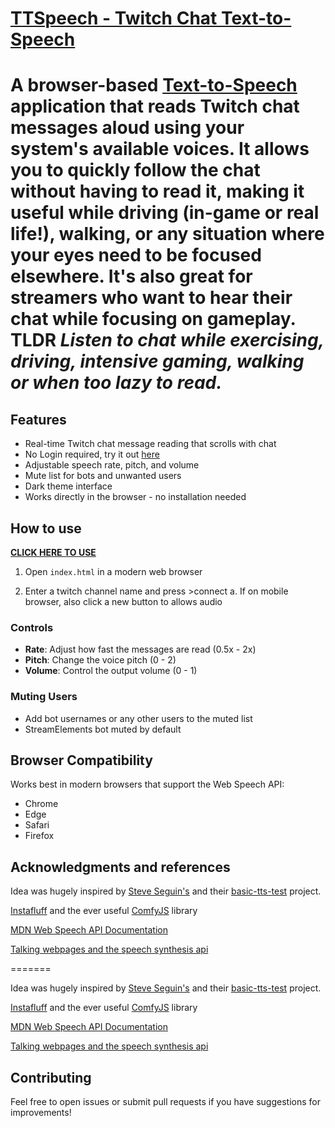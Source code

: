 # **[TTSpeech - Twitch Chat Text-to-Speech](https://vuvuvu.github.io/Twitch-to-speech/)**


A browser-based [Text-to-Speech](https://vuvuvu.github.io/Twitch-to-speech/) application that reads Twitch chat messages aloud using your system's available voices. It allows you to quickly follow the chat without having to read it, making it useful while driving (in-game or real life!), walking, or any situation where your eyes need to be focused elsewhere. It's also great for streamers who want to hear their chat while focusing on gameplay.
**TLDR** *Listen to chat while exercising, driving, intensive gaming, walking or when too lazy to read.*
=======
## Features

- Real-time Twitch chat message reading that scrolls with chat 
- No Login required, try it out [here](https://vuvuvu.github.io/Twitch-to-speech/)
- Adjustable speech rate, pitch, and volume
- Mute list for bots and unwanted users
- Dark theme interface
- Works directly in the browser - no installation needed

## How to use
   **[CLICK HERE TO USE](https://vuvuvu.github.io/Twitch-to-speech/)**

1. Open `index.html` in a modern web browser

2. Enter a twitch channel name and press >connect
    a. If on mobile browser, also click a new button to allows audio 

  
### Controls
- **Rate**: Adjust how fast the messages are read (0.5x - 2x)
- **Pitch**: Change the voice pitch (0 - 2)
- **Volume**: Control the output volume (0 - 1)

### Muting Users
- Add bot usernames or any other users to the muted list
- StreamElements bot muted by default

## Browser Compatibility

Works best in modern browsers that support the Web Speech API:
- Chrome
- Edge
- Safari
- Firefox

## Acknowledgments and references

Idea was hugely inspired by [Steve Seguin's](https://github.com/steveseguin) and their [basic-tts-test](https://github.com/steveseguin/basic-tts-test) project.

 [Instafluff](https://twitch.tv/instafluff) and the ever useful [ComfyJS](https://github.com/instafluff/comfyjs) library

 [MDN Web Speech API Documentation](https://developer.mozilla.org/en-US/docs/Web/API/Web_Speech_API)
 
 [Talking webpages and the speech synthesis api](https://www.sitepoint.com/talking-web-pages-and-the-speech-synthesis-api/)

=======

Idea was hugely inspired by [Steve Seguin's](https://github.com/steveseguin) and their [basic-tts-test](https://github.com/steveseguin/basic-tts-test) project.

 [Instafluff](https://twitch.tv/instafluff) and the ever useful [ComfyJS](https://github.com/instafluff/comfyjs) library

 [MDN Web Speech API Documentation](https://developer.mozilla.org/en-US/docs/Web/API/Web_Speech_API)
 
 [Talking webpages and the speech synthesis api](https://www.sitepoint.com/talking-web-pages-and-the-speech-synthesis-api/)


## Contributing

Feel free to open issues or submit pull requests if you have suggestions for improvements!